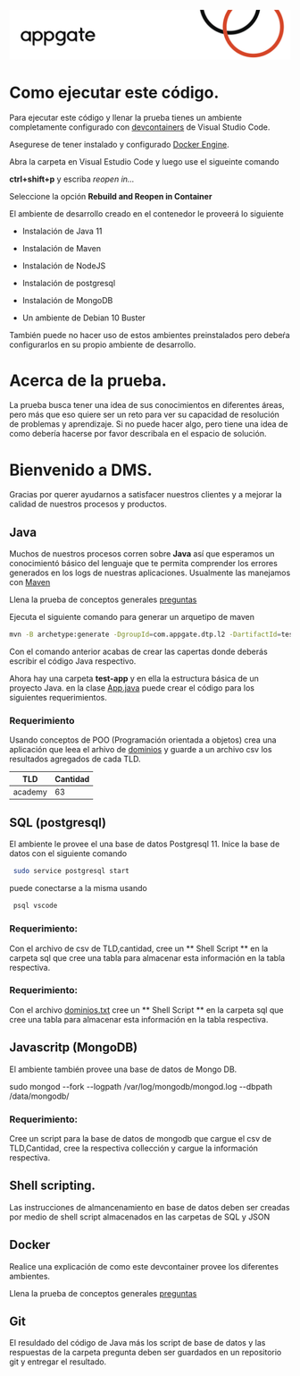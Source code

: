 ![Appgate Logo](media/header.png)
# Como ejecutar este código.

Para ejecutar este código y llenar la prueba tienes un ambiente completamente configurado con [devcontainers](https://code.visualstudio.com/docs/remote/create-dev-container) de Visual Studio Code.

Asegurese de tener instalado y configurado [Docker Engine](https://docs.docker.com/engine/install/).

Abra la carpeta en Visual Estudio Code y luego use el sigueinte comando

**ctrl+shift+p** y escriba *reopen in...*

Seleccione la opción **Rebuild and Reopen in Container**

El ambiente de desarrollo creado en el contenedor le proveerá lo siguiente

* Instalación de Java 11

* Instalación de Maven

* Instalación de NodeJS

* Instalación de postgresql

* Instalación de MongoDB

* Un ambiente de Debian 10 Buster

También puede no hacer uso de estos ambientes preinstalados pero debeŕa configurarlos en su propio ambiente de desarrollo.

# Acerca de la prueba.

La prueba busca tener una idea de sus conocimientos en diferentes áreas, pero más que eso quiere ser un reto para ver su capacidad de resolución de problemas y aprendizaje. Si no puede hacer algo, pero tiene una idea de como debería hacerse por favor describala en el espacio de solución.

# Bienvenido a DMS.

Gracias por querer ayudarnos a satisfacer nuestros clientes y a mejorar la calidad de nuestros procesos y productos.

## Java

Muchos de nuestros procesos corren sobre **Java** así que esperamos un conocimientó básico del lenguaje que te permita comprender los errores generados en los logs de nuestras aplicaciones. Usualmente las manejamos con [Maven](https://maven.apache.org/index.html)

Llena la prueba de conceptos generales [preguntas](Java.md)

Ejecuta el siguiente comando para generar un arquetipo de maven

```bash
mvn -B archetype:generate -DgroupId=com.appgate.dtp.l2 -DartifactId=test-app -DarchetypeArtifactId=maven-archetype-quickstart 
```
Con el comando anterior acabas de crear las capertas donde deberás escribir el código Java respectivo.

Ahora hay una carpeta **test-app** y en ella la estructura básica de un proyecto Java. en la clase [App.java](test-app/src/main/App.java) puede crear el código para los siguientes requerimientos.

### Requerimiento

Usando conceptos de POO (Programación orientada a objetos) crea una aplicación que leea el arhivo de [dominios](data/dominios.txt) y guarde a un archivo csv los resultados agregados de cada TLD.

| TLD   | Cantidad  |
|---|---|
| academy| 63 |


## SQL (postgresql)

El ambiente le provee el una base de datos Postgresql 11. Inice la base de datos con el siguiente comando

```bash
 sudo service postgresql start
```
puede conectarse a la misma usando

```bash
 psql vscode
```

### Requerimiento:

Con el archivo de csv de TLD,cantidad, cree un ** Shell Script ** en la carpeta sql que cree una tabla para almacenar esta información en la tabla respectiva.

### Requerimiento:

Con el archivo [dominios.txt](data/dominios.txt) cree un ** Shell Script ** en la carpeta sql que cree una tabla para almacenar esta información en la tabla respectiva.

## Javascritp (MongoDB)

El ambiente también provee una base de datos de Mongo DB.

sudo mongod --fork --logpath /var/log/mongodb/mongod.log  --dbpath /data/mongodb/

### Requerimiento:

Cree un script para la base de datos de mongodb que cargue el csv de TLD,Cantidad, cree la respectiva collección y cargue la información respectiva.

## Shell scripting.

Las instrucciones de almancenamiento en base de datos deben ser creadas por medio de shell script almacenados en las carpetas
de SQL y JSON

## Docker

Realice una explicación de como este devcontainer provee los diferentes ambientes.

Llena la prueba de conceptos generales [preguntas](Docker.md)

## Git

El resuldado del código de Java más los script de base de datos y las respuestas de la carpeta pregunta deben ser guardados en un repositorio git y entregar el resultado.

